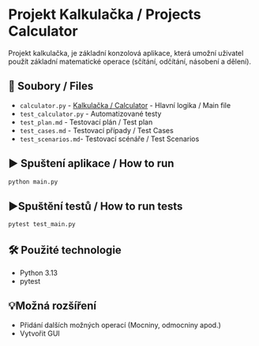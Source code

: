 # Projekt Kalkulačka / Projects Calculator
Projekt kalkulačka, je základní konzolová aplikace, která umožní uživatel použít základní matematické operace (sčítání, odčítání, násobení a dělení). 

## 📂 Soubory / Files
- `calculator.py` - [Kalkulačka / Calculator](calculator.py) - Hlavní logika / Main file
- `test_calculator.py` - Automatizované testy 
- `test_plan.md` - Testovací plán / Test plan
- `test_cases.md` - Testovací případy / Test Cases
- `test_scenarios.md`- Testovací scénáře / Test Scenarios

## ▶️ Spuštení aplikace / How to run
```bash
python main.py
```

## ▶️Spuštění testů / How to run tests
```bash
pytest test_main.py
```

## 🛠️ Použité technologie 
- Python 3.13
- pytest

## 💡Možná rozšíření
- Přidání dalších možných operací (Mocniny, odmocniny apod.)
- Vytvořit GUI